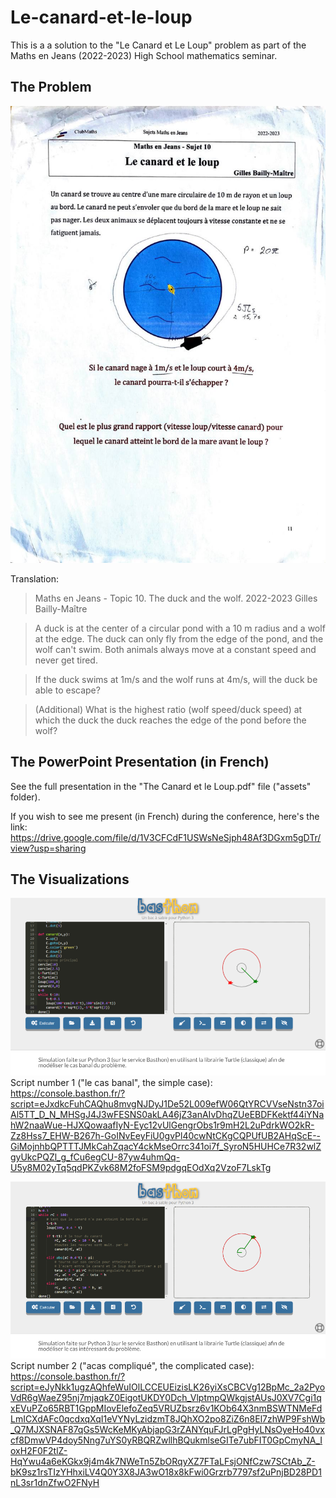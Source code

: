 # Le-canard-et-le-loup
This is a a solution to the "Le Canard et Le Loup" problem as part of the Maths en Jeans (2022-2023) High School mathematics seminar. 

## The Problem
![Sujet](assets/Sujet%20Maths%20en%20Jeans%20(Le%20canard%20et%20le%20loup).jpeg)

Translation: 
> Maths en Jeans - Topic 10. 
> The duck and the wolf. 2022-2023
> Gilles Bailly-Maître

> A duck is at the center of a circular pond with a 10 m radius and a wolf at the edge. The duck can only fly from the edge of the pond, and the wolf can't swim. Both animals always move at a constant speed and never get tired.

> If the duck swims at 1m/s and the wolf runs at 4m/s, will the duck be able to escape?

> (Additional) What is the highest ratio (wolf speed/duck speed) at which the duck the duck reaches the edge of the pond before the wolf?

## The PowerPoint Presentation (in French)
See the full presentation in the "The Canard et le Loup.pdf" file ("assets" folder). 

If you wish to see me present (in French) during the conference, here's the link: 
https://drive.google.com/file/d/1V3CFCdF1USWsNeSjph48Af3DGxm5gDTr/view?usp=sharing

## The Visualizations

![Cas banal](assets/cas%20banal.png)
Script number 1 ("le cas banal", the simple case): 
https://console.basthon.fr/?script=eJxdkcFuhCAQhu8mvgNJDyJ1De52L009efW06QtYRCVVseNstn37oiAl5TT_D_N_MHSgJ4J3wFESNS0akLA46jZ3anAIvDhqZUeEBDFKektf44iYNahW2naaWue-HJXQowaafIyN-Eyc12vUlGengrObs1r9mH2L2uPdrkWO2kR-Zz8Hss7_EHW-B267h-GoINvEeyFiU0gvPl40cwNtCKgCQPUfUB2AHqScE--GiMojnhbQPTTTJMkCahZqacY4ckMseOrrc341oi7f_SyroN5HUHCe7R32wlZgyUkcPQZl_g_fCu6egCU-87yw4uhmQq-U5y8M02yTq5qdPKZvk68M2foFSM9pdgqEOdXq2VzoF7LskTg

![Cas compliqué](assets/cas%20complique.png)
Script number 2 ("acas compliqué", the complicated case):
https://console.basthon.fr/?script=eJyNkk1ugzAQhfeWuIOlLCCEUEizisLK26yiXsCBCVg12BpMc_2a2PyoVdR6gWaeZ95nj7mjaqkZ0EigotUKDY0Dch_VlptmpQWkgjstAUsJ0XV7Cgi1qxEVuPZo65RBT1GppMIovElefoZeq5VRUZbsrz6v1KOb64X3nmBSWTNMeFdLmICXdAFc0qcdxqXqI1eVYNyLzidzmT8JQhXO2po8ZiZ6n8El7zhWP9FshWb_Q7MJXSNAF87qGs5WcKeMKyAbjapG3rZANYquFJrLgPgHyLNsOyeHo40vxcf8DmwVP4doy5Nng7uYS0yRBQRZwllhBQukmlseGITe7ubFIT0GpCmyNA_IoxH2F0F2tlZ-HqYwu4a6eKGkx9j4m4k7NWeTn5ZbORqyXZ7FTaLFsjONfCzw7SCtAb_Z-bK9sz1rsTIzYHhxiLV4Q0Y3X8JA3wO18x8kFwi0Grzrb7797sf2uPnjBD28PD1nL3sr1dnZfwO2FNyH

